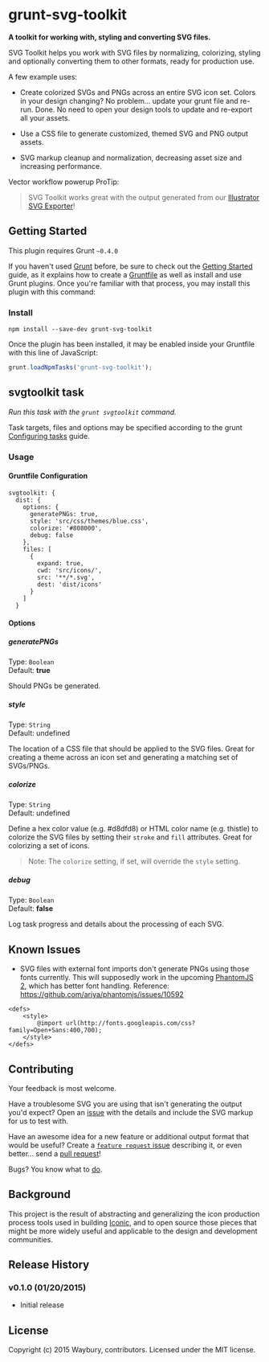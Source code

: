# grunt-svg-toolkit

**A toolkit for working with, styling and converting SVG files.**

SVG Toolkit helps you work with SVG files by normalizing, colorizing, styling and optionally converting them to other formats, ready for production use.

A few example uses:

* Create colorized SVGs and PNGs across an entire SVG icon set. Colors in your design changing? No problem... update your grunt file and re-run. Done. No need to open your design tools to update and re-export all your assets.

* Use a CSS file to generate customized, themed SVG and PNG output assets. 

* SVG markup cleanup and normalization, decreasing asset size and increasing performance.

Vector workflow powerup ProTip:

> SVG Toolkit works great with the output generated from our [Illustrator SVG Exporter](https://github.com/iconic/illustrator-svg-exporter)!

## Getting Started
This plugin requires Grunt `~0.4.0`

If you haven't used [Grunt](http://gruntjs.com/) before, be sure to check out the [Getting Started](http://gruntjs.com/getting-started) guide, as it explains how to create a [Gruntfile](http://gruntjs.com/sample-gruntfile) as well as install and use Grunt plugins. Once you're familiar with that process, you may install this plugin with this command:

### Install

```shell
npm install --save-dev grunt-svg-toolkit
```

Once the plugin has been installed, it may be enabled inside your Gruntfile with this line of JavaScript:

```js
grunt.loadNpmTasks('grunt-svg-toolkit');
```


## svgtoolkit task
_Run this task with the `grunt svgtoolkit` command._

Task targets, files and options may be specified according to the grunt [Configuring tasks](http://gruntjs.com/configuring-tasks) guide.

### Usage

#### Gruntfile Configuration

```
svgtoolkit: {
  dist: {
    options: {
      generatePNGs: true,
      style: 'src/css/themes/blue.css',
      colorize: '#808000',
      debug: false
    },
    files: [
      {
        expand: true,
        cwd: 'src/icons/',
        src: '**/*.svg',
        dest: 'dist/icons'
      }
    ]
  }
```

#### Options

##### generatePNGs
Type: `Boolean`  
Default: **true**

Should PNGs be generated.

##### style
Type: `String`  
Default: undefined

The location of a CSS file that should be applied to the SVG files. Great for creating a theme across an icon set and generating a matching set of SVGs/PNGs.

##### colorize
Type: `String`  
Default: undefined

Define a hex color value (e.g. #d8dfd8) or HTML color name (e.g. thistle) to colorize the SVG files by setting their `stroke` and `fill` attributes. Great for colorizing a set of icons.

> Note: The `colorize` setting, if set, will override the `style` setting.

##### debug
Type: `Boolean`  
Default: **false**

Log task progress and details about the processing of each SVG.


## Known Issues

* SVG files with external font imports don't generate PNGs using those fonts currently. This will supposedly work in the upcoming [PhantomJS 2](https://github.com/ariya/phantomjs/wiki/PhantomJS-2), which has better font handling. Reference: https://github.com/ariya/phantomjs/issues/10592

```
<defs>
    <style>
        @import url(http://fonts.googleapis.com/css?family=Open+Sans:400,700);
    </style>
</defs>
```

## Contributing

Your feedback is most welcome.

Have a troublesome SVG you are using that isn't generating the output you'd expect? Open an [issue](https://github.com/iconic/grunt-svg-toolkit/issues) with the details and include the SVG markup for us to test with.

Have an awesome idea for a new feature or additional output format that would be useful? Create a [`feature request` issue](https://github.com/iconic/grunt-svg-toolkit/labels/feature%20request) describing it, or even better... send a [pull request](https://github.com/iconic/grunt-svg-toolkit/pulls)!

Bugs? You know what to [do](https://github.com/iconic/grunt-svg-toolkit/issues).

## Background

This project is the result of abstracting and generalizing the icon production process tools used in building [Iconic](https://useiconic.com/), and to open source those pieces that might be more widely useful and applicable to the design and development communities. 

## Release History

### v0.1.0 (01/20/2015)
- Initial release

## License
Copyright (c) 2015 Waybury, contributors. Licensed under the MIT license.
